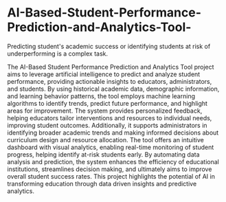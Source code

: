 # AI-Based-Student-Performance-Prediction-and-Analytics-Tool-
Predicting student's academic success or identifying students at risk of underperforming is a complex task.

The AI-Based Student Performance Prediction and Analytics Tool project 
aims to leverage artificial intelligence to predict and analyze student 
performance, providing actionable insights to educators, administrators, and 
students. By using historical academic data, demographic information, and 
learning behavior patterns, the tool employs machine learning algorithms to 
identify trends, predict future performance, and highlight areas for 
improvement. The system provides personalized feedback, helping educators 
tailor interventions and resources to individual needs, improving student 
outcomes. Additionally, it supports administrators in identifying broader 
academic trends and making informed decisions about curriculum design and 
resource allocation. The tool offers an intuitive dashboard with visual 
analytics, enabling real-time monitoring of student progress, helping identify 
at-risk students early. By automating data analysis and prediction, the system 
enhances the efficiency of educational institutions, streamlines decision
making, and ultimately aims to improve overall student success rates. This 
project highlights the potential of AI in transforming education through data
driven insights and predictive analytics.
